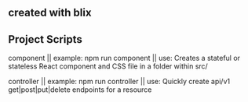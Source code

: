 ## created with blix

## Project Scripts

component || example: npm run component <name> || use: Creates a stateful or stateless React component and CSS file in a folder within src/

controller || example: npm run controller <name> || use: Quickly create api/v1 get|post|put|delete endpoints for a resource